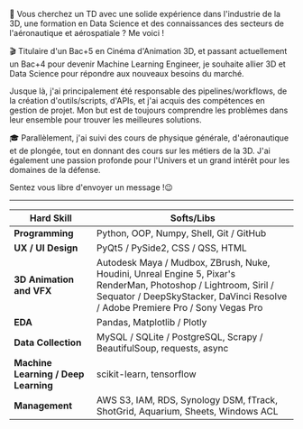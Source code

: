 🔎 Vous cherchez un TD avec une solide expérience dans l'industrie de la 3D, une formation en Data Science et des connaissances des secteurs de l'aéronautique et aérospatiale ? Me voici !

🎬 Titulaire d'un Bac+5 en Cinéma d'Animation 3D, et passant actuellement un Bac+4 pour devenir Machine Learning Engineer, je souhaite allier 3D et Data Science pour répondre aux nouveaux besoins du marché.

Jusque là, j'ai principalement été responsable des pipelines/workflows, de la création d'outils/scripts, d'APIs, et j'ai acquis des compétences en gestion de projet.
Mon but est de toujours comprendre les problèmes dans leur ensemble pour trouver les meilleures solutions.

🎓 Parallèlement, j'ai suivi des cours de physique générale, d'aéronautique et de plongée, tout en donnant des cours sur les métiers de la 3D.
J'ai également une passion profonde pour l'Univers et un grand intérêt pour les domaines de la défense.

Sentez vous libre d'envoyer un message !😉

---

|Hard Skill|Softs/Libs|
|-|-|
|**Programming**|Python, OOP, Numpy, Shell, Git / GitHub|
|**UX / UI Design**|PyQt5 / PySide2, CSS / QSS, HTML|
|**3D Animation and VFX**|Autodesk Maya / Mudbox, ZBrush, Nuke, Houdini, Unreal Engine 5, Pixar's RenderMan, Photoshop / Lightroom, Siril / Sequator / DeepSkyStacker, DaVinci Resolve / Adobe Premiere Pro / Sony Vegas Pro|
|**EDA**|Pandas, Matplotlib / Plotly|
|**Data Collection**|MySQL / SQLite / PostgreSQL, Scrapy / BeautifulSoup, requests, async|
|**Machine Learning / Deep Learning**|scikit-learn, tensorflow|
|**Management**|AWS S3, IAM, RDS, Synology DSM, fTrack, ShotGrid, Aquarium, Sheets, Windows ACL|
